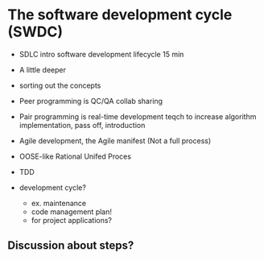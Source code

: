 # The software development cycle (SWDC)

- SDLC intro software development lifecycle 15 min


- A little deeper

- sorting out the concepts
- Peer programming is QC/QA collab sharing
- Pair programming is real-time development teqch to increase algorithm implementation, pass off, introduction
- Agile development, the Agile manifest (Not a full process)
- OOSE-like Rational Unifed Proces
- TDD

- development cycle?
  - ex. maintenance
  - code management plan!
  -	for project applications?

## Discussion about steps?

